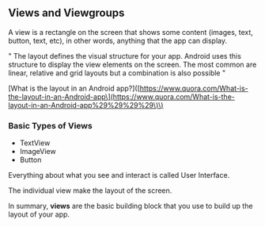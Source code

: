 ## **Views and Viewgroups**

A view is a rectangle on the screen that shows some content \(images, text, button, text, etc\), in other words, anything that the app can display.

" The layout defines the visual structure for your app. Android uses this structure to display the view elements on the screen. The most common are linear, relative and grid layouts but a combination is also possible "

\[What is the layout in an Android app?\]\([https://www.quora.com/What-is-the-layout-in-an-Android-app\](https://www.quora.com/What-is-the-layout-in-an-Android-app%29%29%29%29\)\)

### Basic Types of Views

* TextView
* ImageView
* Button

Everything about what you see and interact is called User Interface.

The individual view make the layout of the screen.

In summary, **views** are the basic building block that you use to build up the layout of your app.

